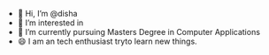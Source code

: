 - 👋 Hi, I’m @disha
- 👀 I’m interested in 
- 🌱 I’m currently pursuing Masters Degree in Computer Applications
- 😄 I am an tech enthusiast tryto learn new things.
